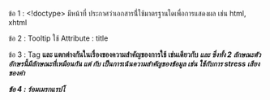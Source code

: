 ข้อ 1 : <!doctype> มีหน้าที่ ประกาศว่าเอกสารนี่้ใช้มาตรฐานใดเพื่อการแสดงผล เช่น html, xhtml

ข้อ 2 : <h title ="Text">Tooltip</h> ใช้ Attribute : title

ข้อ 3 : Tag <b> และ <strong> แตกต่างกันในเรื่องของความสำคัญของการใช้ เช่นเดียวกับ <i> และ <em> ซึ่งทั้ง 2 ลักษณะตัวอักษรนี้มีลักษณะที่เหมือนกัน แต่ <strong> กับ <em> เป็นการเน้นความสำคัญของข้อมูล เช่น <em> ใช้กับการ stress เสียงของคำ
  
ข้อ 4 : <bdo dir="rtl">โปรแกรมเมอร์</bdo>
